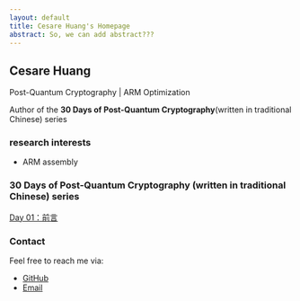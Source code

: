 ```yaml
---
layout: default
title: Cesare Huang's Homepage
abstract: So, we can add abstract???
---
```




## Cesare Huang


Post-Quantum Cryptography | ARM Optimization

Author of the **30 Days of Post-Quantum Cryptography**(written in traditional Chinese) series

### research interests

- ARM assembly


### 30 Days of Post-Quantum Cryptography (written in traditional Chinese) series

[Day 01：前言](/_posts/pqc30/2024-09-01-day01.md)


### Contact
Feel free to reach me via:
- [GitHub](https://github.com/cheng-wei-huang0612)
- [Email](mailto:cesarehuang@icloud.com)




